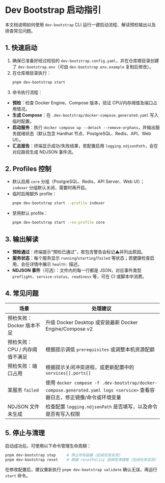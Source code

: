 # Dev Bootstrap 启动指引

本文档说明如何使用 `dev-bootstrap` CLI 运行一键启动流程、解读预检输出以及排查常见问题。

## 1. 快速启动

1. 确保已准备好经过校验的 `dev-bootstrap.config.yaml`，并在仓库根目录创建了 `dev-bootstrap.env`（可由 `dev-bootstrap.env.example` 复制后修改）。
2. 在仓库根目录执行：
   ```bash
   pnpm dev-bootstrap start
   ```
3. 命令执行流程：
  - **预检**：检查 Docker Engine、Compose 版本，验证 CPU/内存阈值及端口占用情况。
  - **生成 Compose**：在 `.dev-bootstrap/docker-compose.generated.yaml` 写入临时配置。
  - **启动服务**：执行 `docker compose up --detach --remove-orphans`，并输出服务就绪状态（默认包含 Hardhat 节点、PostgreSQL、Redis、API、Web UI）。
   - **汇总报告**：终端显示成功/失败结果，若配置启用 `logging.ndjsonPath`，会在对应路径生成 NDJSON 事件流。

## 2. Profiles 控制

- 默认启用 `core` 分组（PostgreSQL、Redis、API Server、Web UI）；`indexer` 分组默认关闭，需要时再开启。
- 临时启用额外 profile：
  ```bash
  pnpm dev-bootstrap start --profile indexer
  ```
- 禁用默认 profile：
  ```bash
  pnpm dev-bootstrap start --no-profile core
  ```

## 3. 输出解读

- **预检通过**：终端提示“预检已通过”，若包含警告会标记⚠️并列出原因。
- **服务状态**：每个服务显示 `running`/`starting`/`failed` 等状态；若健康检查启用，会在详情中展示 `health:` 描述。
- **NDJSON 事件**（可选）：文件内的每一行都是 JSON，对应事件类型 `preflight`、`service-status`、`readiness` 等，可在 CI 或脚本中消费。

## 4. 常见问题

| 场景 | 处理建议 |
| ---- | -------- |
| 预检失败：Docker 版本不足 | 升级 Docker Desktop 或安装最新 Docker Engine/Compose v2 |
| 预检失败：CPU / 内存阈值不满足 | 根据提示调低 `prerequisites` 或调整本机资源配额 |
| 预检失败：端口占用 | 根据提示关闭冲突进程，或更新配置中的 `services[].ports[]` |
| 某服务 `failed` | 使用 `docker compose -f .dev-bootstrap/docker-compose.generated.yaml logs <service>` 查看容器日志，修正镜像/命令或环境变量 |
| NDJSON 文件未生成 | 检查配置 `logging.ndjsonPath` 是否填写，以及命令是否有写入权限 |

## 5. 停止与清理

启动成功后，可使用以下命令管理生命周期：

```bash
pnpm dev-bootstrap stop     # 停止所有容器（后续任务实现）
pnpm dev-bootstrap reset    # 根据 resetPolicy 选择性清理卷（后续任务实现）
```

在修改配置后，建议重新执行 `pnpm dev-bootstrap validate` 确认无误，再运行 `start` 命令。
